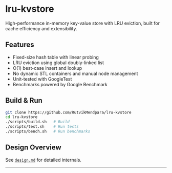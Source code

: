 # lru-kvstore
High-performance in-memory key-value store with LRU eviction, built for cache efficiency and extensibility.

## Features

* Fixed-size hash table with linear probing
* LRU eviction using global doubly-linked list
* O(1) best-case insert and lookup
* No dynamic STL containers and manual node management
* Unit-tested with GoogleTest
* Benchmarks powered by Google Benchmark

## Build & Run

```bash
git clone https://github.com/RutvikMendpara/lru-kvstore
cd lru-kvstore
./scripts/build.sh   # Build
./scripts/test.sh    # Run tests
./scripts/bench.sh   # Run benchmarks
```

## Design Overview

See [`design.md`](docs/Design.md) for detailed internals.


---

